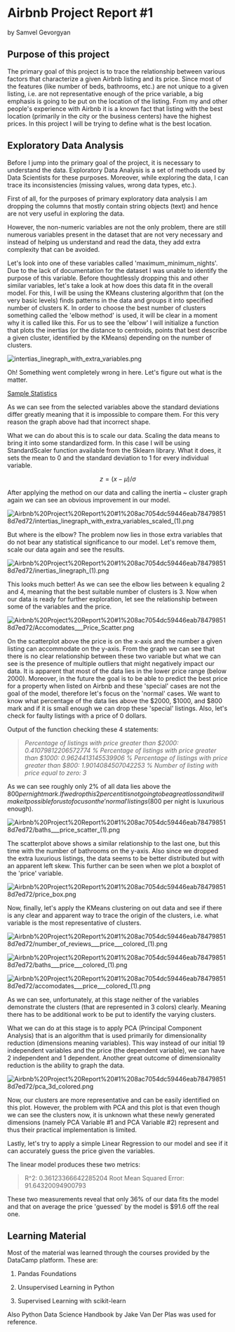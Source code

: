 # Airbnb Project Report #1

by Samvel Gevorgyan 

## Purpose of this project

The primary goal of this project is to trace the relationship between various factors that characterize a given Airbnb listing and its price. Since most of the features (like number of beds, bathrooms, etc.) are not unique to a given listing, i.e. are not representative enough of the price variable, a big emphasis is going to be put on the location of the listing. From my and other people's experience with Airbnb it is a known fact that listing with the best location (primarily in the city or the business centers) have the highest prices. In this project I will be trying to define what is the best location. 

## Exploratory Data Analysis

Before I jump into the primary goal of the project, it is necessary to understand the data. Exploratory Data Analysis is a set of methods used by Data Scientists for these purposes. Moreover, while exploring the data, I can trace its inconsistencies (missing values, wrong data types, etc.). 

First of all, for the purposes of primary exploratory data analysis I am dropping the columns that mostly contain string objects (text) and hence are not very useful in exploring the data. 

However, the non-numeric variables are not the only problem, there are still numerous variables present in the dataset that are not very necessary and instead of helping us understand and read the data, they add extra complexity that can be avoided. 

Let's look into one of these variables called 'maximum_minimum_nights'. Due to the lack of documentation for the dataset I was unable to identify the purpose of this variable. Before thoughtlessly dropping this and other similar variables, let's take a look at how does this data fit in the overall model. For this, I will be using the KMeans clustering algorithm that (on the very basic levels) finds patterns in the data and groups it into specified number of clusters K. In order to choose the best number of clusters something called the 'elbow method' is used, it will be clear in a moment why it is called like this. For us to see the 'elbow' I will initialize a function that plots the inertias (or the distance to centroids, points that best describe a given cluster, identified by the KMeans) depending on the number of clusters. 

![intertias_linegraph_with_extra_variables.png](https://s3.us-west-2.amazonaws.com/secure.notion-static.com/540cc530-1432-448b-a96e-fb8604e93127/intertias_linegraph_with_extra_variables.png?X-Amz-Algorithm=AWS4-HMAC-SHA256&X-Amz-Credential=AKIAT73L2G45O3KS52Y5%2F20200729%2Fus-west-2%2Fs3%2Faws4_request&X-Amz-Date=20200729T180159Z&X-Amz-Expires=86400&X-Amz-Signature=f8a1d13778cd76c893cc327c4bb98196edb575e54c84ea96439ba1f8bedf4455&X-Amz-SignedHeaders=host&response-content-disposition=filename%20%3D%22intertias_linegraph_with_extra_variables.png%22)

Oh! Something went completely wrong in here. Let's figure out what is the matter. 

[Sample Statistics ](https://www.notion.so/640a2f79360749e5b539f990bcd46b0b)

As we can see from the selected variables above the standard deviations differ greatly meaning that it is impossible to compare them. For this very reason the graph above had that incorrect shape. 

What we can do about this is to scale our data. Scaling the data means to bring it into some standardized form. In this case I will be using StandardScaler function available from the Sklearn library. What it does, it sets the mean to 0 and the standard deviation to 1 for every individual variable. 

$$z = (x - \mu) / \sigma  $$

After applying the method on our data and calling the inertia ~ cluster graph again we can see an obvious improvement in our model.

![Airbnb%20Project%20Report%20#1%208ac7054dc59446eab784798518d7ed72/intertias_linegraph_with_extra_variables_scaled_(1).png](Airbnb%20Project%20Report%20#1%208ac7054dc59446eab784798518d7ed72/intertias_linegraph_with_extra_variables_scaled_(1).png)

But where is the elbow? The problem now lies in those extra variables that do not bear any statistical significance to our model. Let's remove them, scale our data again and see the results. 

![Airbnb%20Project%20Report%20#1%208ac7054dc59446eab784798518d7ed72/inertias_linegraph_(1).png](Airbnb%20Project%20Report%20#1%208ac7054dc59446eab784798518d7ed72/inertias_linegraph_(1).png)

This looks much better! As we can see the elbow lies between k equaling 2 and 4, meaning that the best suitable number of clusters is 3. Now when our data is ready for further exploration, let see the relationship between some of the variables and the price. 

![Airbnb%20Project%20Report%20#1%208ac7054dc59446eab784798518d7ed72/Accomodates___Price_Scatter.png](Airbnb%20Project%20Report%20#1%208ac7054dc59446eab784798518d7ed72/Accomodates___Price_Scatter.png)

On the scatterplot above the price is on the x-axis and the number a given listing can accommodate on the y-axis. From the graph we can see that there is no clear relationship between these two variable but what we can see is the presence of multiple outliers that might negatively impact our data. It is apparent that most of the data lies in the lower price range (below 2000). Moreover, in the future the goal is to be able to predict the best price for a property when listed on Airbnb and these 'special' cases are not the goal of the model, therefore let's focus on the 'normal' cases. We want to know what percentage of the data lies above the $2000, $1000, and $800 mark and if it is small enough we can drop these 'special' listings. Also, let's check for faulty listings with a price of 0 dollars. 

Output of the function checking these 4 statements:

> *Percentage of listings with price greater than $2000: 0.41079812206572774 %
Percentage of listings with price greater than $1000: 0.9624413145539906 %
Percentage of listings with price greater than $800: 1.9014084507042253 %
Number of listing with price equal to zero: 3*

As we can see roughly only 2% of all data lies above the $800 per night mark. If we drop this 2 percent it is not going to be a great loss and it will make it possible for us to focus on the 'normal' listings ($800 per night is luxurious enough). 

![Airbnb%20Project%20Report%20#1%208ac7054dc59446eab784798518d7ed72/baths___price_scatter_(1).png](Airbnb%20Project%20Report%20#1%208ac7054dc59446eab784798518d7ed72/baths___price_scatter_(1).png)

The scatterplot above shows a similar relationship to the last one, but this time with the number of bathrooms on the y-axis. Also since we dropped the extra luxurious listings, the data seems to be better distributed but with an apparent left skew. This further can be seen when we plot a boxplot of the 'price' variable. 

![Airbnb%20Project%20Report%20#1%208ac7054dc59446eab784798518d7ed72/price_box.png](Airbnb%20Project%20Report%20#1%208ac7054dc59446eab784798518d7ed72/price_box.png)

Now, finally, let's apply the KMeans clustering on out data and see if there is any clear and apparent way to trace the origin of the clusters, i.e. what variable is the most representative of clusters. 

![Airbnb%20Project%20Report%20#1%208ac7054dc59446eab784798518d7ed72/number_of_reviews___price___colored_(1).png](Airbnb%20Project%20Report%20#1%208ac7054dc59446eab784798518d7ed72/number_of_reviews___price___colored_(1).png)

![Airbnb%20Project%20Report%20#1%208ac7054dc59446eab784798518d7ed72/baths___price___colored_(1).png](Airbnb%20Project%20Report%20#1%208ac7054dc59446eab784798518d7ed72/baths___price___colored_(1).png)

![Airbnb%20Project%20Report%20#1%208ac7054dc59446eab784798518d7ed72/accomodates___price___colored_(1).png](Airbnb%20Project%20Report%20#1%208ac7054dc59446eab784798518d7ed72/accomodates___price___colored_(1).png)

As we can see, unfortunately, at this stage neither of the variables demonstrate the clusters (that are represented in 3 colors) clearly. Meaning there has to be additional work to be put to identify the varying clusters. 

What we can do at this stage is to apply PCA (Principal Component Analysis) that is an algorithm that is used primarily for dimensionality reduction (dimensions meaning variables). This way instead of our initial 19 independent variables and the price (the dependent variable), we can have 2 independent and 1 dependent. Another great outcome of dimensionality reduction is the ability to graph the data. 

![Airbnb%20Project%20Report%20#1%208ac7054dc59446eab784798518d7ed72/pca_3d_colored.png](Airbnb%20Project%20Report%20#1%208ac7054dc59446eab784798518d7ed72/pca_3d_colored.png)

Now, our clusters are more representative and can be easily identified on this plot. However, the problem with PCA and this plot is that even though we can see the clusters now, it is unknown what these newly generated dimensions (namely PCA Variable #1 and PCA Variable #2) represent and thus their practical implementation is limited. 

Lastly, let's try to apply a simple Linear Regression to our model and see if it can accurately guess the price given the variables. 

The linear model produces these two metrics:

> R^2: 0.36123366642285204
Root Mean Squared Error: 91.64320094900793

These two measurements reveal that only 36% of our data fits the model and that on average the price 'guessed' by the model is $91.6 off the real one. 

## Learning Material

Most of the material was learned through the courses provided by the DataCamp platform. These are: 

1) Pandas Foundations 

2) Unsupervised Learning in Python

3) Supervised Learning with scikit-learn 

Also Python Data Science Handbook by Jake Van Der Plas was used for reference.
